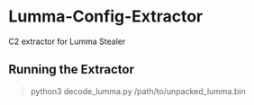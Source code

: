 # Lumma-Config-Extractor
C2 extractor for Lumma Stealer

## Running the Extractor
> python3 decode_lumma.py /path/to/unpacked_lumma.bin

